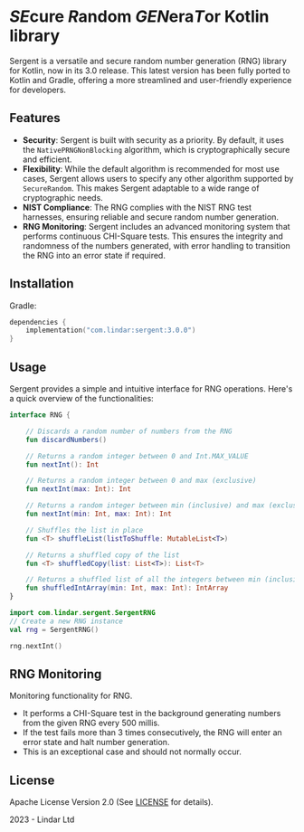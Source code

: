 # *SE*cure *R*andom *GEN*era*T*or Kotlin library

Sergent is a versatile and secure random number generation (RNG) library for Kotlin, now in its 3.0 release. This latest version has been fully ported to Kotlin and Gradle, offering a more streamlined and user-friendly experience for developers.

## Features

- **Security**: Sergent is built with security as a priority. By default, it uses the `NativePRNGNonBlocking` algorithm, which is cryptographically secure and efficient.
- **Flexibility**: While the default algorithm is recommended for most use cases, Sergent allows users to specify any other algorithm supported by `SecureRandom`. This makes Sergent adaptable to a wide range of cryptographic needs.
- **NIST Compliance**: The RNG complies with the NIST RNG test harnesses, ensuring reliable and secure random number generation.
- **RNG Monitoring**: Sergent includes an advanced monitoring system that performs continuous CHI-Square tests. This ensures the integrity and randomness of the numbers generated, with error handling to transition the RNG into an error state if required.

## Installation

Gradle:

```kotlin
dependencies {
    implementation("com.lindar:sergent:3.0.0")
}
```

## Usage

Sergent provides a simple and intuitive interface for RNG operations. Here's a quick overview of the functionalities:

```kotlin
interface RNG {

    // Discards a random number of numbers from the RNG
    fun discardNumbers()

    // Returns a random integer between 0 and Int.MAX_VALUE
    fun nextInt(): Int

    // Returns a random integer between 0 and max (exclusive)
    fun nextInt(max: Int): Int

    // Returns a random integer between min (inclusive) and max (exclusive)
    fun nextInt(min: Int, max: Int): Int

    // Shuffles the list in place
    fun <T> shuffleList(listToShuffle: MutableList<T>)

    // Returns a shuffled copy of the list
    fun <T> shuffledCopy(list: List<T>): List<T>

    // Returns a shuffled list of all the integers between min (inclusive) and max (inclusive also)
    fun shuffledIntArray(min: Int, max: Int): IntArray
}
```

```kotlin
import com.lindar.sergent.SergentRNG
// Create a new RNG instance
val rng = SergentRNG()

rng.nextInt()
```

## RNG Monitoring

Monitoring functionality for RNG.

* It performs a CHI-Square test in the background generating numbers from the given RNG every 500 millis.
* If the test fails more than 3 times consecutively, the RNG will enter an error state and halt number generation.
* This is an exceptional case and should not normally occur.


## License
Apache License Version 2.0 (See [LICENSE](LICENSE) for details).

2023 - Lindar Ltd

